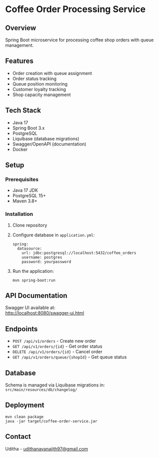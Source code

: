 Coffee Order Processing Service
===============================

Overview
--------

Spring Boot microservice for processing coffee shop orders with queue management.

Features
--------

*   Order creation with queue assignment
*   Order status tracking
*   Queue position monitoring
*   Customer loyalty tracking
*   Shop capacity management

Tech Stack
----------

*   Java 17
*   Spring Boot 3.x
*   PostgreSQL
*   Liquibase (database migrations)
*   Swagger/OpenAPI (documentation)
*   Docker

Setup
-----

### Prerequisites

*   Java 17 JDK
*   PostgreSQL 15+
*   Maven 3.8+

### Installation

1.  Clone repository
2.  Configure database in `application.yml`:

        spring:
          datasource:
            url: jdbc:postgresql://localhost:5432/coffee_orders
            username: postgres
            password: yourpassword

3.  Run the application:

        mvn spring-boot:run


API Documentation
-----------------

Swagger UI available at:  
[http://localhost:8080/swagger-ui.html](http://localhost:8080/swagger-ui.html)

Endpoints
---------

*   `POST /api/v1/orders` - Create new order
*   `GET /api/v1/orders/{id}` - Get order status
*   `DELETE /api/v1/orders/{id}` - Cancel order
*   `GET /api/v1/orders/queue/{shopId}` - Get queue status

Database
--------

Schema is managed via Liquibase migrations in:  
`src/main/resources/db/changelog/`

Deployment
----------

    mvn clean package
    java -jar target/coffee-order-service.jar

Contact
-------

Uditha - [udithanayanajith97@gmail.com](mailto:udithanayanajith97@gmail.com)